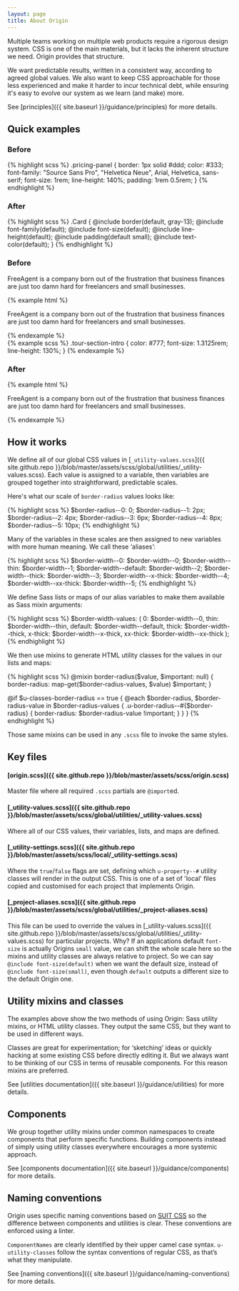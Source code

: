 ```yaml
---
layout: page
title: About Origin
---
```

Multiple teams working on multiple web products require a rigorous design system. CSS is one of the main materials, but it lacks the inherent structure we need. Origin provides that structure.

We want predictable results, written in a consistent way, according to agreed global values. We also want to keep CSS approachable for those less experienced and make it harder to incur technical debt, while ensuring it's easy to evolve our system as we learn (and make) more.

See [principles]({{ site.baseurl }}/guidance/principles) for more details.


## Quick examples

### Before
<div class="DocsExample DocsExample--noLanguageLabel">
{% highlight scss %}
.pricing-panel {
  border: 1px solid #ddd;
  color: #333;
  font-family: "Source Sans Pro", "Helvetica Neue", Arial, Helvetica, sans-serif;
  font-size: 1rem;
  line-height: 140%;
  padding: 1rem 0.5rem;
}
{% endhighlight %}
</div>

### After
<div class="DocsExample DocsExample--noLanguageLabel">
{% highlight scss %}
.Card {
  @include border(default, gray-13);
  @include font-family(default);
  @include font-size(default);
  @include line-height(default);
  @include padding(default small);
  @include text-color(default);
}
{% endhighlight %}
</div>


### Before
<div class="DocsExample DocsExample--noLanguageLabel DocsExample--grouped DocsExample--renderHidden">
  <div class="DocsExample-preview">
    <p class="AboutExample AboutExample--1">
      FreeAgent is a company born out of the frustration that business finances are just too damn hard for freelancers and small businesses.
    </p>
  </div>
{% example html %}
<p class="tour-section-intro">
  FreeAgent is a company born out of the frustration that business finances are just too damn hard for freelancers and small businesses.
</p>
{% endexample %}
</div>

<div class="DocsExample DocsExample--noLanguageLabel DocsExample--renderHidden">
{% example scss %}
.tour-section-intro {
  color: #777;
  font-size: 1.3125rem;
  line-height: 130%;
}
{% endexample %}
</div>

### After
{% example html %}
<p class="u-font-size--x-large u-line-height--tight u-text-color--gray-7">
  FreeAgent is a company born out of the frustration that business finances are just too damn hard for freelancers and small businesses.
</p>
{% endexample %}



## How it works

We define all of our global CSS values in [`_utility-values.scss`]({{ site.github.repo }}/blob/master/assets/scss/global/utilities/_utility-values.scss). Each value is assigned to a variable, then variables are grouped together into straightforward, predictable scales.

Here's what our scale of `border-radius` values looks like:

<div class="DocsExample DocsExample--noLanguageLabel">
{% highlight scss %}
$border-radius--0: 0;
$border-radius--1: 2px;
$border-radius--2: 4px;
$border-radius--3: 6px;
$border-radius--4: 8px;
$border-radius--5: 10px;
{% endhighlight %}
</div>


Many of the variables in these scales are then assigned to new variables with more human meaning. We call these ‘aliases’:

<div class="DocsExample DocsExample--noLanguageLabel">
{% highlight scss %}
$border-width--0:        $border-width--0;
$border-width--thin:     $border-width--1;
$border-width--default:  $border-width--2;
$border-width--thick:    $border-width--3;
$border-width--x-thick:  $border-width--4;
$border-width--xx-thick: $border-width--5;
{% endhighlight %}
</div>


We define Sass lists or maps of our alias variables to make them available as Sass mixin arguments:

<div class="DocsExample DocsExample--noLanguageLabel">
{% highlight scss %}
$border-width-values: (
  0:        $border-width--0,
  thin:     $border-width--thin,
  default:  $border-width--default,
  thick:    $border-width--thick,
  x-thick:  $border-width--x-thick,
  xx-thick: $border-width--xx-thick
);
{% endhighlight %}
</div>


We then use mixins to generate HTML utility classes for the values in our lists and maps:

<div class="DocsExample DocsExample--noLanguageLabel">
{% highlight scss %}
@mixin border-radius($value, $important: null) {
  border-radius: map-get($border-radius-values, $value) $important;
}

@if $u-classes-border-radius == true {
  @each $border-radius, $border-radius-value in $border-radius-values {
    .u-border-radius--#{$border-radius} {
      border-radius: $border-radius-value !important;
    }
  }
}
{% endhighlight %}
</div>


Those same mixins can be used in any `.scss` file to invoke the same styles.


## Key files

#### [origin.scss]({{ site.github.repo }}/blob/master/assets/scss/origin.scss)  
Master file where all required `.scss` partials are `@import`ed.

#### [_utility-values.scss]({{ site.github.repo }}/blob/master/assets/scss/global/utilities/_utility-values.scss)  
Where all of our CSS values, their variables, lists, and maps are defined.

#### [_utility-settings.scss]({{ site.github.repo }}/blob/master/assets/scss/local/_utility-settings.scss)  
Where the `true`/`false` flags are set, defining which `u-property--#` utility classes will render in the output CSS. This is one of a set of 'local' files copied and customised for each project that implements Origin.

#### [_project-aliases.scss]({{ site.github.repo }}/blob/master/assets/scss/global/utilities/_project-aliases.scss)  
This file can be used to override the values in [_utility-values.scss]({{ site.github.repo }}/blob/master/assets/scss/global/utilities/_utility-values.scss) for particular projects. Why? If an applications default `font-size` is actually Origins `small` value, we can shift the whole scale here so the mixins and utility classes are always relative to project. So we can say `@include font-size(default)` when we want the default size, instead of `@include font-size(small)`, even though `default` outputs a different size to the default Origin one.


## Utility mixins and classes

The examples above show the two methods of using Origin: Sass utility mixins, or HTML utility classes. They output the same CSS, but they want to be used in different ways.

Classes are great for experimentation; for ‘sketching’ ideas or quickly hacking at some existing CSS before directly editing it. But we always want to be thinking of our CSS in terms of reusable components. For this reason mixins are preferred.

See [utilities documentation]({{ site.baseurl }}/guidance/utilities) for more details.


## Components

We group together utility mixins under common namespaces to create components that perform specific functions. Building components instead of simply using utility classes everywhere encourages a more systemic approach.

See [components documentation]({{ site.baseurl }}/guidance/components) for more details.


## Naming conventions

Origin uses specific naming conventions based on [SUIT CSS](https://suitcss.github.io/) so the difference between components and utilities is clear. These conventions are enforced using a linter.

`ComponentNames` are clearly identified by their upper camel case syntax. `u-utility-classes` follow the syntax conventions of regular CSS, as that’s what they manipulate.

See [naming conventions]({{ site.baseurl }}/guidance/naming-conventions) for more details.
